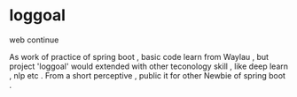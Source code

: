 # loggoal
web continue

As work of practice of spring boot , basic code learn from Waylau , but project 'loggoal' would extended with other teconology skill , like deep learn , nlp etc .
From a short perceptive , public it for other Newbie of spring boot .
